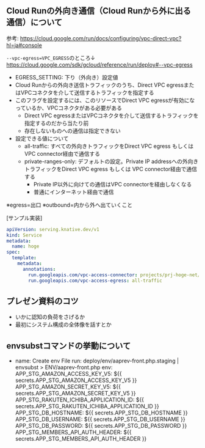 ## Cloud Runの外向き通信（Cloud Runから外に出る通信）について    

参考: https://cloud.google.com/run/docs/configuring/vpc-direct-vpc?hl=ja#console

`--vpc-egress=VPC_EGRESS`のところ↓
https://cloud.google.com/sdk/gcloud/reference/run/deploy#--vpc-egress

- EGRESS_SETTING: 下り（外向き）設定値
- Cloud Runからの外向き送信トラフィックのうち、Direct VPC egressまたはVPCコネクタを介して送信するトラフィックを指定する
- このフラグを設定するには、このリソースでDirect VPC egressが有効になっているか、VPCコネクタがある必要がある
  - Direct VPC egressまたはVPCコネクタを介して送信するトラフィックを指定するのだから当たり前
  - 存在しないものへの通信は指定できない
- 設定できる値について
    - all-traffic: すべての外向きトラフィックをDirect VPC egress もしくは VPC connector経由で通信する
    - private-ranges-only: デフォルトの設定。Private IP addressへの外向きトラフィックをDirect VPC egress もしくは VPC connector経由で通信する
      - Private IP以外に向けての通信はVPC connectorを経由しなくなる
      - 普通にインターネット経由で通信

※egress=出口
※outbound=内から外へ出ていくこと

[サンプル実装]

```yml
apiVersion: serving.knative.dev/v1
kind: Service
metadata:
  name: hoge
spec:
  template:
    metadata:
      annotations:
        run.googleapis.com/vpc-access-connector: projects/prj-hoge-net/locations/asia-northeast1/connectors/hoge-fuga
        run.googleapis.com/vpc-access-egress: all-traffic
```

## プレゼン資料のコツ

- いかに認知の負荷をさげるか
- 最初にシステム構成の全体像を話すとか

## envsubstコマンドの挙動について

 - name: Create env File
        run: deploy/env/aaprev-front.php.staging | envsubst > ENV/aaprev-front.php
        env:
          APP_STG_AMAZON_ACCESS_KEY_V5: ${{ secrets.APP_STG_AMAZON_ACCESS_KEY_V5 }}
          APP_STG_AMAZON_SECRET_KEY_V5: ${{ secrets.APP_STG_AMAZON_SECRET_KEY_V5 }}
          APP_STG_RAKUTEN_ICHIBA_APPLICATION_ID: ${{ secrets.APP_STG_RAKUTEN_ICHIBA_APPLICATION_ID }}
          APP_STG_DB_HOSTNAME: ${{ secrets.APP_STG_DB_HOSTNAME }}
          APP_STG_DB_USERNAME: ${{ secrets.APP_STG_DB_USERNAME }}
          APP_STG_DB_PASSWORD: ${{ secrets.APP_STG_DB_PASSWORD }}
          APP_STG_MEMBERS_API_AUTH_HEADER: ${{ secrets.APP_STG_MEMBERS_API_AUTH_HEADER }}

